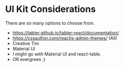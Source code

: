 # UI Kit Considerations

There are so many options to choose from.

- https://tabler.github.io/tabler-react/documentation/
- https://cssauthor.com/reactjs-admin-themes/ (All)
- Creative Tim
- Material UI
- I might go with Material UI and react-table. 
- OR evergreen ;)
